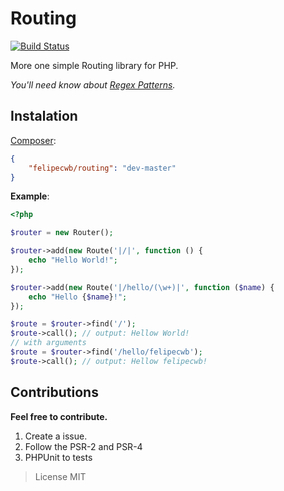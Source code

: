 Routing
=======

[![Build Status](https://travis-ci.org/felipecwb/Routing.svg?branch=master)](https://travis-ci.org/felipecwb/Routing)

More one simple Routing library for PHP.

*You'll need know about [Regex Patterns](http://php.net/manual/en/pcre.pattern.php).*

## Instalation
[Composer](https://packagist.org/packages/felipecwb/routing):
```json
{
    "felipecwb/routing": "dev-master"
}
```

**Example**:
```php
<?php

$router = new Router();

$router->add(new Route('|/|', function () {
    echo "Hello World!";
});

$router->add(new Route('|/hello/(\w+)|', function ($name) {
    echo "Hello {$name}!";
});

$route = $router->find('/');
$route->call(); // output: Hellow World!
// with arguments
$route = $router->find('/hello/felipecwb');
$route->call(); // output: Hellow felipecwb!
```

## Contributions

**Feel free to contribute.**

1. Create a issue.
2. Follow the PSR-2 and PSR-4
3. PHPUnit to tests

> License MIT
